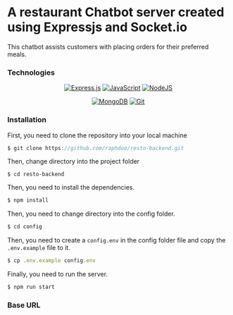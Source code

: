 # A restaurant Chatbot server created using Expressjs and Socket.io

This chatbot assists customers with placing orders for their preferred meals.

### Technologies

<div align="center">

  <a href="">![Express.js](https://img.shields.io/badge/express.js-%23404d59.svg?style=for-the-badge&logo=express&logoColor=%2361DAFB)</a>
  <a href="">![JavaScript](https://img.shields.io/badge/javascript-%23323330.svg?style=for-the-badge&logo=javascript&logoColor=%23F7DF1E)</a>
  <a href="">![NodeJS](https://img.shields.io/badge/node.js-6DA55F?style=for-the-badge&logo=node.js&logoColor=white)</a>
  
  
</div>

<div align="center">

  <a href="">![MongoDB](https://img.shields.io/badge/MongoDB-%234ea94b.svg?style=for-the-badge&logo=mongodb&logoColor=white)</a>
  <a href="">![Git](https://img.shields.io/badge/git-%23F05033.svg?style=for-the-badge&logo=git&logoColor=white)</a>
  
</div>


### Installation
 
First, you need to clone the repository into your local machine
```javascript
$ git clone https://github.com/raphdoo/resto-backend.git
```
Then, change directory into the project folder
```
$ cd resto-backend 
```
Then, you need to install the dependencies.
```javascript
$ npm install
``` 
Then, you need to change directory into the config folder.
```javascript
$ cd config
```
Then, you need to create a `config.env` in the config folder file and copy the `.env.example` file to it.
```javascript
$ cp .env.example config.env
```
Finally, you need to run the server.
```java
$ npm run start
```
### Base URL  

